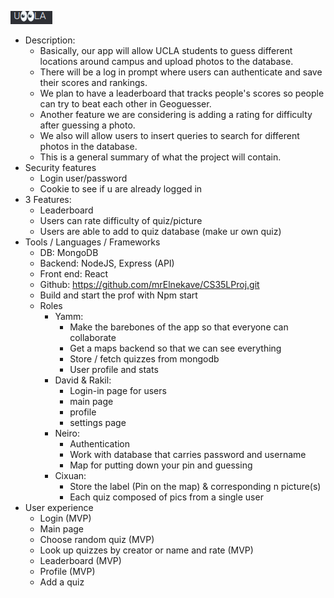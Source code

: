 ![](./Photos-001/image.png)
* Description:
   * Basically, our app will allow UCLA students to guess different locations around campus and upload photos to the database. 
   * There will be a log in prompt where users can authenticate and save their scores and rankings.
   * We plan to have a leaderboard that tracks people's scores so people can try to beat each other in Geoguesser.
   * Another feature we are considering is adding a rating for difficulty after guessing a photo. 
   * We also will allow users to insert queries to search for different photos in the database.
   * This is a general summary of what the project will contain.
 * Security features
   * Login user/password
   * Cookie to see if u are already logged in
 * 3 Features: 
   * Leaderboard
   * Users can rate difficulty of quiz/picture
   * Users are able to add to quiz database (make ur own quiz)
 * Tools / Languages / Frameworks
   * DB: MongoDB
   * Backend: NodeJS, Express (API)
   * Front end: React
   * Github: https://github.com/mrElnekave/CS35LProj.git
   * Build and start the prof with Npm start
   * Roles
     * Yamm:
       * Make the barebones of the app so that everyone can collaborate
       * Get a maps backend so that we can see everything
       * Store / fetch quizzes from mongodb
       * User profile and stats
     * David & Rakil: 
       * Login-in page for users
       * main page 
       * profile
       * settings page 
     * Neiro:
       * Authentication
       * Work with database that carries password and username
       * Map for putting down your pin and guessing
     * Cixuan:
       * Store the label (Pin on the map) & corresponding n picture(s)
       * Each quiz composed of pics from a single user
 * User experience
   * Login (MVP)
   * Main page
   * Choose random quiz (MVP)
   * Look up quizzes by creator or name and rate (MVP)
   * Leaderboard (MVP)
   * Profile (MVP)
   * Add a quiz 